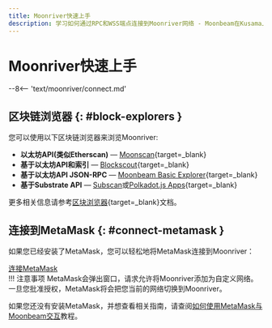 ```yaml
---
title: Moonriver快速上手
description: 学习如何通过RPC和WSS端点连接到Moonriver网络 - Moonbeam在Kusama上的部署。
---
```


# Moonriver快速上手

--8<-- 'text/moonriver/connect.md'

## 区块链浏览器 {: #block-explorers }

您可以使用以下区块链浏览器来浏览Moonriver:

 - **以太坊API(类似Etherscan)** — [Moonscan](https://moonriver.moonscan.io/){target=_blank}
 - **基于以太坊API和索引** — [Blockscout](https://blockscout.moonriver.moonbeam.network/){target=_blank}
 - **基于以太坊API JSON-RPC** — [Moonbeam Basic Explorer](https://moonbeam-explorer.netlify.app/?network=Moonriver){target=_blank}
 - **基于Substrate API** — [Subscan](https://moonriver.subscan.io/)或[Polkadot.js Apps](https://polkadot.js.org/apps/?rpc=wss%3A%2F%2Fwss.api.moonriver.moonbeam.network#/explorer){target=_blank}

 更多相关信息请参考[区块浏览器](/builders/get-started/explorers/){target=_blank}文档。

## 连接到MetaMask {: #connect-metamask }

如果您已经安装了MetaMask，您可以轻松地将MetaMask连接到Moonriver：

<div class="button-wrapper">
    <a href="#" class="md-button connectMetaMask" value="moonriver">连接MetaMask</a>
</div>
!!! 注意事项
    MetaMask会弹出窗口，请求允许将Moonriver添加为自定义网络。一旦您批准授权，MetaMask将会把您当前的网络切换到Moonriver。

如果您还没有安装MetaMask，并想查看相关指南，请查阅[如何使用MetaMask与Moonbeam交互](/tokens/connect/metamask/)教程。